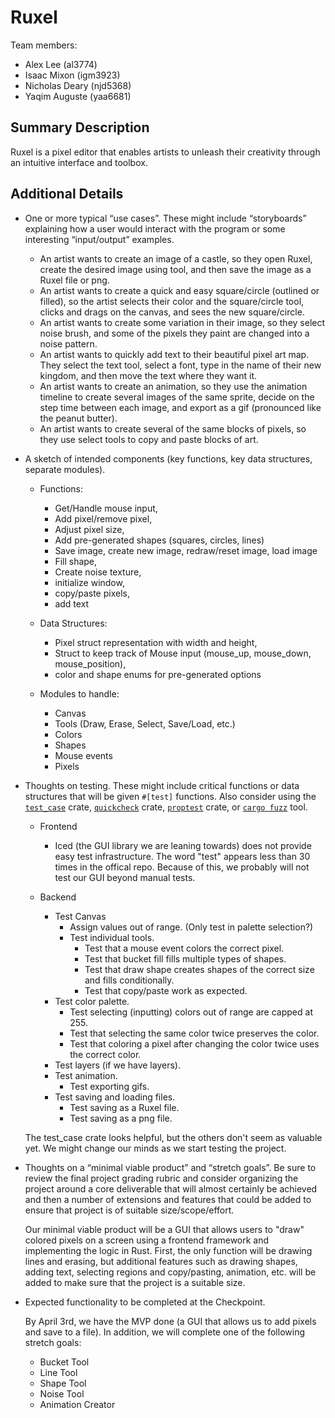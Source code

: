 # Ruxel

Team members:

- Alex Lee (al3774)
- Isaac Mixon (igm3923)
- Nicholas Deary (njd5368)
- Yaqim Auguste (yaa6681)

## Summary Description

Ruxel is a pixel editor that enables artists to unleash their creativity
through an intuitive interface and toolbox.

## Additional Details

- One or more typical “use cases”. These might include “storyboards” explaining
  how a user would interact with the program or some interesting “input/output”
  examples.

  - An artist wants to create an image of a castle, so they open Ruxel, create
    the desired image using tool, and then save the image as a Ruxel file or
    png.
  - An artist wants to create a quick and easy square/circle (outlined or
    filled), so the artist selects their color and the square/circle tool,
    clicks and drags on the canvas, and sees the new square/circle.
  - An artist wants to create some variation in their image, so they select
    noise brush, and some of the pixels they paint are changed into a noise
    pattern.
  - An artist wants to quickly add text to their beautiful pixel art map. They
    select the text tool, select a font, type in the name of their new kingdom,
    and then move the text where they want it.
  - An artist wants to create an animation, so they use the animation timeline
    to create several images of the same sprite, decide on the step time
    between each image, and export as a gif (pronounced like the peanut butter).
  - An artist wants to create several of the same blocks of pixels, so they use
    select tools to copy and paste blocks of art.

- A sketch of intended components (key functions, key data structures, separate
  modules).

  - Functions:
    - Get/Handle mouse input,
    - Add pixel/remove pixel,
    - Adjust pixel size,
    - Add pre-generated shapes (squares, circles, lines)
    - Save image, create new image, redraw/reset image, load image
    - Fill shape, 
    - Create noise texture,
    - initialize window,
    - copy/paste pixels,
    - add text

  - Data Structures: 
    - Pixel struct representation with width and height,
    - Struct to keep track of Mouse input (mouse_up, mouse_down, mouse_position),
    - color and shape enums for pre-generated options

  - Modules to handle: 
    - Canvas
    - Tools (Draw, Erase, Select, Save/Load, etc.)
    - Colors
    - Shapes
    - Mouse events
    - Pixels

- Thoughts on testing. These might include critical functions or data structures
  that will be given `#[test]` functions. Also consider using the
  [`test_case`](https://crates.io/crates/test-case) crate,
  [`quickcheck`](https://crates.io/crates/quickcheck) crate,
  [`proptest`](https://crates.io/crates/proptest) crate, or [`cargo
  fuzz`](https://rust-fuzz.github.io/book/cargo-fuzz.html) tool.

  - Frontend
    - Iced (the GUI library we are leaning towards) does not provide easy test
      infrastructure. The word "test" appears less than 30 times in the offical
      repo. Because of this, we probably will not test our GUI beyond manual
      tests.

  - Backend
    - Test Canvas
      - Assign values out of range. (Only test in palette selection?)
      - Test individual tools.
        - Test that a mouse event colors the correct pixel.
        - Test that bucket fill fills multiple types of shapes.
        - Test that draw shape creates shapes of the correct size and fills
          conditionally.
        - Test that copy/paste work as expected.
    - Test color palette.
      - Test selecting (inputting) colors out of range are capped at 255.
      - Test that selecting the same color twice preserves the color.
      - Test that coloring a pixel after changing the color twice uses the
        correct color.
    - Test layers (if we have layers).
    - Test animation.
      - Test exporting gifs.
    - Test saving and loading files.
      - Test saving as a Ruxel file.
      - Test saving as a png file.
  
  The test_case crate looks helpful, but the others don't seem as valuable yet.
  We might change our minds as we start testing the project.


- Thoughts on a “minimal viable product” and “stretch goals”. Be sure to review
  the final project grading rubric and consider organizing the project around a
  core deliverable that will almost certainly be achieved and then a number of
  extensions and features that could be added to ensure that project is of
  suitable size/scope/effort.

  Our minimal viable product will be a GUI that allows users to "draw" colored
  pixels on a screen using a frontend framework and implementing the logic in
  Rust. First, the only function will be drawing lines and erasing, but
  additional features such as drawing shapes, adding text, selecting regions and
  copy/pasting, animation, etc. will be added to make sure that the project is a
  suitable size. 

- Expected functionality to be completed at the Checkpoint.

  By April 3rd, we have the MVP done (a GUI that allows us to add pixels and save
  to a file). In addition, we will complete one of the following stretch goals:

    - Bucket Tool
    - Line Tool
    - Shape Tool
    - Noise Tool
    - Animation Creator

